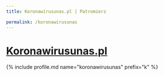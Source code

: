 ```yaml
---
title: Koronawirusunas.pl | Patromierz

permalink: /koronawirusunas
---
```


# [Koronawirusunas.pl](https://patronite.pl/koronawirusunas)

{% include profile.md name="koronawirusunas" prefix="k" %}
